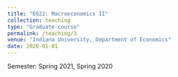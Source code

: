 ```yaml
---
title: "E622: Macroeconomics II"
collection: teaching
type: "Graduate course"
permalink: /teaching/3
venue: "Indiana University, Department of Economics"
date: 2020-01-01
---
```

Semester: Spring 2021, Spring 2020
